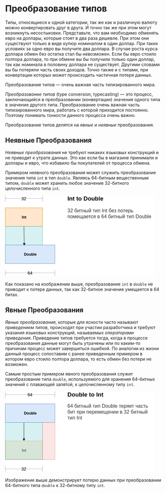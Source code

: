 # Преобразование типов

Типы, относящиеся к одной категории, так же как и различную валюту можно конвертировать друг в друга. И точно так же при этом могут возникнуть несостыковки. Представьте, что вам необходимо обменять евро на доллары, которые стоят в два раза дешевле. При этом они существуют только в виде купюр номиналом в один доллар. При таких условиях за одно евро вы получите два доллара. В случае роста курса доллара обмен без остатка стал бы невозможен. Если бы евро стоило полтора доллара, то при обмене вы бы получили только один доллар, так как номинала в половину доллара не существует. Другими словами вы бы потеряли часть своих доходов. Точно также и с типами, при конвертации которых может происходить частичная потеря данных.

Преобразование типов — очень важная часть типизированного мира.


_Преобразование типов_ (type conversion, typecasting) — это процесс, заключающийся в преобразовании (конвертации) значения одного типа в значение другого типа. Преобразование очень важная часть типизированного мира, работать с которой приходится постоянно. Поэтому понимать тонкости данного процесса очень важно.

Преобразование типов делятся на _явные_ и _неявные_ преобразования.


## Неявные Преобразования

_Неявные преобразования_ не требуют никаких языковых конструкций и не приводят к утрате данных. Это как если бы в магазине принимали и доллары и евро, что избавило бы покупателей от процесса обмена.

Примером неявного преобразования может служить преобразование значения типа `int` в тип `double`. Являясь 64-битным вещественным типом, `double` может хранить любое значение 32-битного целочисленного типа `int`.

![](./images/type-conversion-int-to-double.png)

Как показано на изображении выше, преобразование `int` в `double` не приводит к потере данных, так как 32-битное значение умещается в 64 битах.


## Явные Преобразования

_Явные преобразования_, которые для ясности часто называют _приведением типов_, происходят при участии разработчика и требуют указания языковых конструкций, называемых _операторами приведения_. Приведение типов требуется тогда, когда в процессе преобразования данные могут быть утрачены или по каким-то причинам процесс может завершиться ошибкой. По аналогии из жизни данный процесс сопоставим с ранее приведенным примером в котором евро стоило полтора доллара, то есть обмен без потери не возможен.

Самым простым примером явного преобразования служит преобразование типа `double`, используемого для хранения 64-битных значений с плавающей запятой, к целочисленному типу `int`.

![](./images/type-conversion-double-to-int.png)

Изображение выше демонстрирует потерю данных при преобразовании 64-битного типа `double` к 32-битному типу `int`.
